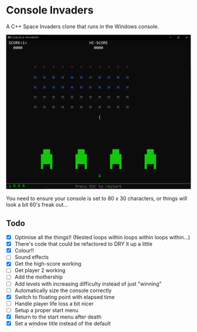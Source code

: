 # Console Invaders
A C++ Space Invaders clone that runs in the Windows console.

![Console Invaders screen shot](https://github.com/geoffbennett/ConsoleInvaders/blob/master/ConsoleInvaders.PNG)

You need to ensure your console is set to 80 x 30 characters, or things will look a bit 60's freak out...

## Todo
- [x] Optimise all the things!! (Nested loops within loops within loops within...)
- [x] There's code that could be refactored to DRY it up a little
- [x] Colour!!
- [ ] Sound effects
- [x] Get the high-score working
- [ ] Get player 2 working
- [ ] Add the mothership
- [ ] Add levels with increasing difficulty instead of just "winning"
- [ ] Automatically size the console correctly
- [x] Switch to floating point with elapsed time
- [ ] Handle player life loss a bit nicer
- [ ] Setup a proper start menu
- [x] Return to the start menu after death
- [x] Set a window title instead of the default